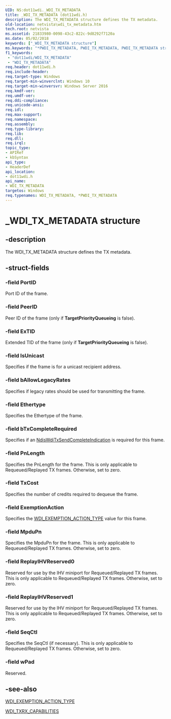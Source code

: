 ```yaml
---
UID: NS:dot11wdi._WDI_TX_METADATA
title: _WDI_TX_METADATA (dot11wdi.h)
description: The WDI_TX_METADATA structure defines the TX metadata.
old-location: netvista\wdi_tx_metadata.htm
tech.root: netvista
ms.assetid: 21833980-0098-43c2-822c-9d8292f7120a
ms.date: 05/02/2018
keywords: ["_WDI_TX_METADATA structure"]
ms.keywords: "*PWDI_TX_METADATA, PWDI_TX_METADATA, PWDI_TX_METADATA structure pointer [Network Drivers Starting with Windows Vista], WDI_TX_METADATA, WDI_TX_METADATA structure [Network Drivers Starting with Windows Vista], _WDI_TX_METADATA, dot11wdi/PWDI_TX_METADATA, dot11wdi/WDI_TX_METADATA, netvista.wdi_tx_metadata, netvista.wifi_tx_metadata"
f1_keywords:
 - "dot11wdi/WDI_TX_METADATA"
 - "WDI_TX_METADATA"
req.header: dot11wdi.h
req.include-header: 
req.target-type: Windows
req.target-min-winverclnt: Windows 10
req.target-min-winversvr: Windows Server 2016
req.kmdf-ver: 
req.umdf-ver: 
req.ddi-compliance: 
req.unicode-ansi: 
req.idl: 
req.max-support: 
req.namespace: 
req.assembly: 
req.type-library: 
req.lib: 
req.dll: 
req.irql: 
topic_type:
- APIRef
- kbSyntax
api_type:
- HeaderDef
api_location:
- dot11wdi.h
api_name:
- WDI_TX_METADATA
targetos: Windows
req.typenames: WDI_TX_METADATA, *PWDI_TX_METADATA
---
```


# _WDI_TX_METADATA structure


## -description


The 
  WDI_TX_METADATA structure defines the TX metadata.


## -struct-fields




### -field PortID

Port ID of the frame.


### -field PeerID

Peer ID of the frame (only if <b>TargetPriorityQueueing</b> is false).


### -field ExTID

Extended TID of the frame (only if <b>TargetPriorityQueueing</b> is false).


### -field IsUnicast

Specifies if the frame is for a unicast recipient address.


### -field bAllowLegacyRates

Specifies if legacy rates should be used for transmitting the frame.


### -field Ethertype

Specifies the Ethertype of the frame.


### -field bTxCompleteRequired

Specifies if an <a href="https://docs.microsoft.com/windows-hardware/drivers/ddi/dot11wdi/nc-dot11wdi-ndis_wdi_tx_send_complete_ind">NdisWdiTxSendCompleteIndication</a> is required for this frame.


### -field PnLength

Specifies the PnLength for the frame. This is only applicable to Requeued/Replayed TX frames.  Otherwise, set to zero.


### -field TxCost

Specifies the number of credits required to dequeue the frame.


### -field ExemptionAction

Specifies the <a href="https://docs.microsoft.com/windows-hardware/drivers/ddi/dot11wdi/ne-dot11wdi-_wdi_exemption_action_type">WDI_EXEMPTION_ACTION_TYPE</a> value for this frame.


### -field MpduPn

Specifies the MpduPn for the frame. This is only applicable to Requeued/Replayed TX frames.  Otherwise, set to zero.


### -field ReplayIHVReserved0

Reserved for use by the IHV miniport for Requeued/Replayed TX frames. This is only applicable to Requeued/Replayed TX frames.  Otherwise, set to zero.  


### -field ReplayIHVReserved1

Reserved for use by the IHV miniport for Requeued/Replayed TX frames. This is only applicable to Requeued/Replayed TX frames.  Otherwise, set to zero.  


### -field SeqCtl

Specifies the SeqCtl (if necessary). This is only applicable to Requeued/Replayed TX frames.  Otherwise, set to zero.


### -field wPad

Reserved.


## -see-also




<a href="https://docs.microsoft.com/windows-hardware/drivers/ddi/dot11wdi/ne-dot11wdi-_wdi_exemption_action_type">WDI_EXEMPTION_ACTION_TYPE</a>



<a href="https://docs.microsoft.com/windows-hardware/drivers/ddi/dot11wdi/ns-dot11wdi-_wdi_txrx_target_capabilities">WDI_TXRX_CAPABILITIES</a>
 

 

